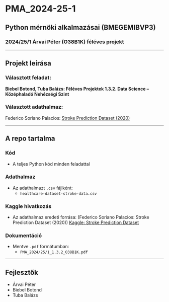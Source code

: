 # **PMA_2024-25-1**

## **Python mérnöki alkalmazásai (BMEGEMIBVP3)**  
### 2024/25/1 Árvai Péter (O38B1K) féléves projekt

---

## **Projekt leírása**
### Választott feladat:  
**Biebel Botond, Tuba Balázs: Féléves Projektek 1.3.2. Data Science – Középhaladó Nehézségi Szint**

### Választott adathalmaz:  
Federico Soriano Palacios: [Stroke Prediction Dataset (2020)](https://www.kaggle.com/datasets/fedesoriano/stroke-prediction-dataset)

---

## **A repo tartalma**

### **Kód**
- A teljes Python kód minden feladattal
### **Adathalmaz**
- Az adathalmazt `.csv` fájlként:
  - `healthcare-dataset-stroke-data.csv`
### **Kaggle hivatkozás**
- Az adathalmaz eredeti forrása: (Federico Soriano Palacios: Stroke Prediction Dataset (2020))
  [Kaggle: Stroke Prediction Dataset](https://www.kaggle.com/datasets/fedesoriano/stroke-prediction-dataset)
### **Dokumentáció**
- Mentve `.pdf` formátumban:  
  - `PMA_2024/25/1_1.3.2_O38B1K.pdf`

 ---
## **Fejlesztők**
- Árvai Péter
- Biebel Botond
- Tuba Balázs



